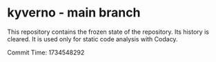 # kyverno - main branch

This repository contains the frozen state of the repository.
Its history is cleared. It is used only for static code
analysis with Codacy.

Commit Time: 1734548292